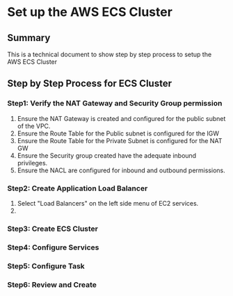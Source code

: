 # Set up the AWS ECS Cluster

## Summary
  This is a technical document to show step by step process to setup the AWS ECS Cluster
  
## Step by Step Process for ECS Cluster

### Step1: Verify the NAT Gateway and Security Group permission

  1. Ensure the NAT Gateway is created and configured for the public subnet of the VPC.
  2. Ensure the Route Table for the Public subnet is configured for the IGW
  3. Ensure the Route Table for the Private Subnet is configured for the NAT GW
  4. Ensure the Security group created have the adequate inbound privileges.
  5. Ensure the NACL are configured for inbound and outbound permissions.

### Step2: Create Application Load Balancer

  1. Select  "Load Balancers" on the left side menu of EC2 services.
  2. 

### Step3: Create ECS Cluster

### Step4: Configure Services

### Step5: Configure Task

### Step6: Review and Create
